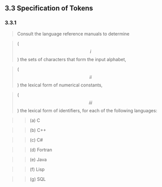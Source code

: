 ## 3.3 Specification of Tokens

### 3.3.1

> Consult the language reference manuals to determine

> ($$i$$) the sets of characters that form the input alphabet,

> ($$ii$$) the lexical form of numerical constants,

> ($$iii$$) the lexical form of identifiers, for each of the following languages:

> > (a) C

> > (b) C++

> > (c) C#

> > (d) Fortran

> > (e) Java

> > (f) Lisp

> > (g) SQL

